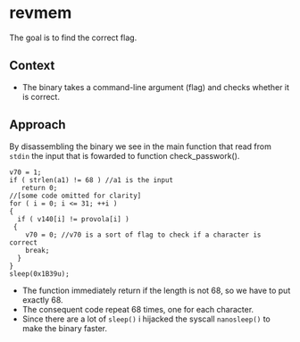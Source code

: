 # revmem
The goal is to find the correct flag.

## Context
- The binary takes a command-line argument (flag) and checks whether it is correct.
## Approach
By disassembling the binary we see in the main function that read from `stdin` the input that is fowarded to function check_passwork(). 
```{c}
v70 = 1;
if ( strlen(a1) != 68 ) //a1 is the input
   return 0;
//[some code omitted for clarity]
for ( i = 0; i <= 31; ++i )
{
  if ( v140[i] != provola[i] )
 {
    v70 = 0; //v70 is a sort of flag to check if a character is correct
    break;
  }
}
sleep(0x1B39u);
```
- The function immediately return if the length is not 68, so we have to put exactly 68.
- The consequent code repeat 68 times, one for each character.
- Since there are a lot of `sleep()` i hijacked the syscall `nanosleep()` to make the binary faster. 
